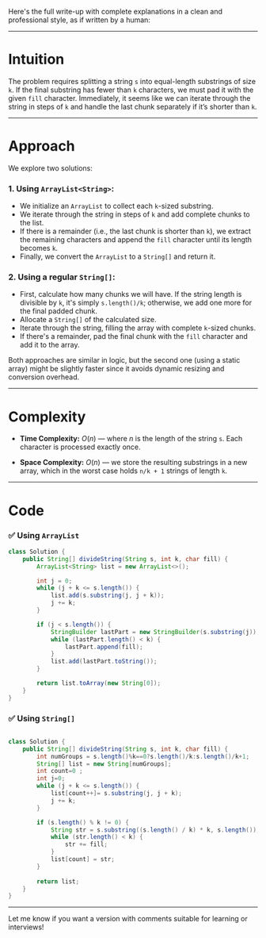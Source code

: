 Here's the full write-up with complete explanations in a clean and professional style, as if written by a human:

---

# Intuition

The problem requires splitting a string `s` into equal-length substrings of size `k`. If the final substring has fewer than `k` characters, we must pad it with the given `fill` character. Immediately, it seems like we can iterate through the string in steps of `k` and handle the last chunk separately if it’s shorter than `k`.

---

# Approach

We explore two solutions:

### 1. Using `ArrayList<String>`:

* We initialize an `ArrayList` to collect each `k`-sized substring.
* We iterate through the string in steps of `k` and add complete chunks to the list.
* If there is a remainder (i.e., the last chunk is shorter than `k`), we extract the remaining characters and append the `fill` character until its length becomes `k`.
* Finally, we convert the `ArrayList` to a `String[]` and return it.

### 2. Using a regular `String[]`:

* First, calculate how many chunks we will have. If the string length is divisible by `k`, it's simply `s.length()/k`; otherwise, we add one more for the final padded chunk.
* Allocate a `String[]` of the calculated size.
* Iterate through the string, filling the array with complete `k`-sized chunks.
* If there's a remainder, pad the final chunk with the `fill` character and add it to the array.

Both approaches are similar in logic, but the second one (using a static array) might be slightly faster since it avoids dynamic resizing and conversion overhead.

---

# Complexity

* **Time Complexity:**
  $O(n)$ — where $n$ is the length of the string `s`. Each character is processed exactly once.

* **Space Complexity:**
  $O(n)$ — we store the resulting substrings in a new array, which in the worst case holds `n/k + 1` strings of length `k`.

---

# Code

### ✅ Using `ArrayList`

```java
class Solution {
    public String[] divideString(String s, int k, char fill) {
        ArrayList<String> list = new ArrayList<>();

        int j = 0;
        while (j + k <= s.length()) {
            list.add(s.substring(j, j + k));
            j += k;
        }

        if (j < s.length()) {
            StringBuilder lastPart = new StringBuilder(s.substring(j));
            while (lastPart.length() < k) {
                lastPart.append(fill);
            }
            list.add(lastPart.toString());
        }

        return list.toArray(new String[0]);
    }
}
```

### ✅ Using `String[]`

```java

class Solution {
    public String[] divideString(String s, int k, char fill) { 
        int numGroups = s.length()%k==0?s.length()/k:s.length()/k+1;
        String[] list = new String[numGroups];
        int count=0 ;
        int j=0;
        while (j + k <= s.length()) {
            list[count++]= s.substring(j, j + k);
            j += k;
        }

        if (s.length() % k != 0) {
            String str = s.substring((s.length() / k) * k, s.length());
            while (str.length() < k) {
                str += fill;
            } 
            list[count] = str;
        }
 
        return list;
    }
}
```

---

Let me know if you want a version with comments suitable for learning or interviews!
